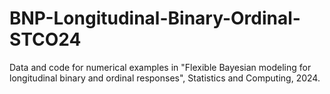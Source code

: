 # BNP-Longitudinal-Binary-Ordinal-STCO24
Data and code for numerical examples in "Flexible Bayesian modeling for longitudinal binary and ordinal responses", Statistics and Computing, 2024.
